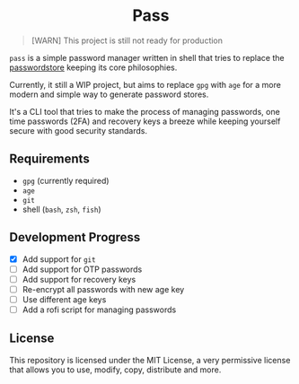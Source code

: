 <h1 align="center">Pass</h1>

> [WARN]
> This project is still not ready for production

`pass` is a simple password manager written in shell that tries to replace the [passwordstore](https://www.passwordstore.org/) keeping its core philosophies.

Currently, it still a WIP project, but aims to replace `gpg` with `age` for a more modern and simple way to generate password stores.

It's a CLI tool that tries to make the process of managing passwords, one time passwords (2FA) and recovery keys a breeze while keeping yourself secure with good security standards.

## Requirements

- `gpg` (currently required)
- `age`
- `git`
- shell (`bash`, `zsh`, `fish`)

## Development Progress

- [x] Add support for `git`
- [ ] Add support for OTP passwords
- [ ] Add support for recovery keys
- [ ] Re-encrypt all passwords with new age key
- [ ] Use different age keys
- [ ] Add a rofi script for managing passwords

## License

This repository is licensed under the MIT License, a very permissive license that allows you to use, modify, copy, distribute and more.
